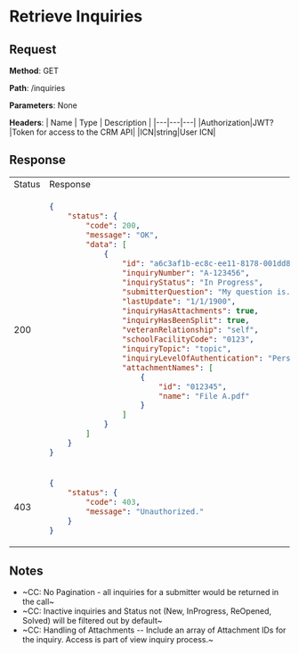 # Retrieve Inquiries

## Request

**Method**: GET

**Path**: /inquiries

**Parameters**:
None

**Headers**:
| Name | Type | Description |
|---|---|---|
|Authorization|JWT?|Token for access to the CRM API|
|ICN|string|User ICN|

## Response

<table>
<tr>
<td> Status </td> <td> Response </td>
</tr>
<tr>
<td> 200 </td>
<td>

```json
{ 
    "status": { 
        "code": 200, 
        "message": "OK", 
        "data": [
            {
                "id": "a6c3af1b-ec8c-ee11-8178-001dd804e106",
                "inquiryNumber": "A-123456",
                "inquiryStatus": "In Progress",
                "submitterQuestion": "My question is... ",
                "lastUpdate": "1/1/1900",
                "inquiryHasAttachments": true,
                "inquiryHasBeenSplit": true,
                "veteranRelationship": "self",
                "schoolFacilityCode": "0123",
                "inquiryTopic": "topic",
                "inquiryLevelOfAuthentication": "Personal",
                "attachmentNames": [
                    {
                        "id": "012345", 
                        "name": "File A.pdf"
                    }
                ]
            }
        ] 
    }
}
```

</td>
</tr>
<tr>
<td> 403 </td>
<td>

```json
{
    "status": {
        "code": 403,
        "message": "Unauthorized."
    }
}
```

</td>
</tr>
</table>

## Notes

* ~CC: No Pagination - all inquiries for a submitter would be returned in the call~
* ~CC: Inactive inquiries and Status not (New, InProgress, ReOpened, Solved) will be filtered out by default~
* ~CC: Handling of Attachments -- Include an array of Attachment IDs for the inquiry.  Access is part of view inquiry process.~


